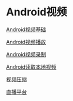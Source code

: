 
Android视频
===

[Android视频基础](https://github.com/hncgc/Android/blob/master/Video/Android%E8%A7%86%E9%A2%91%E5%9F%BA%E7%A1%80.md)  

[Android视频播放](https://github.com/hncgc/Android/blob/master/Video/Android%E8%A7%86%E9%A2%91%E6%92%AD%E6%94%BE.md)  

[Android视频录制](https://github.com/hncgc/Android/blob/master/Video/Android%E8%A7%86%E9%A2%91%E5%BD%95%E5%88%B6.md)  

[Android读取本地视频](https://github.com/hncgc/Android/blob/master/Video/Android%E8%AF%BB%E5%8F%96%E6%9C%AC%E5%9C%B0%E8%A7%86%E9%A2%91.md)  

[视频压缩](https://github.com/hncgc/Android/blob/master/Video/Android%E8%A7%86%E9%A2%91%E5%8E%8B%E7%BC%A9.md)  

[直播平台](https://github.com/hncgc/Android/blob/master/%E7%9B%B4%E6%92%AD%E5%B9%B3%E5%8F%B0.md)

